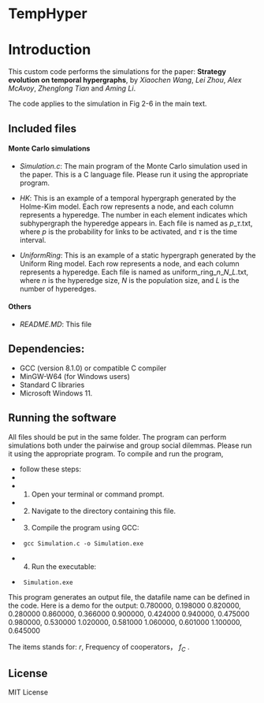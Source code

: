 # TempHyper

# Introduction

This custom code performs the simulations for the paper: **Strategy evolution on temporal hypergraphs**, by *Xiaochen Wang*, *Lei Zhou*, *Alex McAvoy*, *Zhenglong Tian* and *Aming Li*. 

The code applies to the simulation in Fig 2-6 in the main text.

## Included files

#### Monte Carlo simulations
- *Simulation.c*: The main program of the Monte Carlo simulation used in the paper. This is a C language file. Please run it using the appropriate program. 
- *HK*: This is an example of a temporal hypergraph generated by the Holme-Kim model. Each row represents a node, and each column represents a hyperedge. The number in each element indicates which subhypergraph the hyperedge appears in. Each file is named as $p$_$\tau$.txt, where $p$ is the probability for links to be activated, and $\tau$ is the time interval.

- *UniformRing*: This is an example of a static hypergraph generated by the Uniform Ring model. Each row represents a node, and each column represents a hyperedge. Each file is named as uniform_ring\_$n$\_$N$\_$L$.txt, where $n$ is the hyperedge size, $N$ is the population size, and $L$ is the number of hyperedges.

#### Others

- *README.MD*: This file 


## Dependencies:

- GCC (version 8.1.0) or compatible C compiler
- MinGW-W64 (for Windows users)
- Standard C libraries 
- Microsoft Windows 11.

## Running the software

All files should be put in the same folder. 
The program can perform simulations both under the pairwise and group social dilemmas. Please run it using the appropriate program. To compile and run the program,
 * follow these steps:
 *
 * 1. Open your terminal or command prompt.
 * 2. Navigate to the directory containing this file.
 * 3. Compile the program using GCC:
 *      gcc Simulation.c -o Simulation.exe
 * 4. Run the executable:
 *      Simulation.exe  


This program generates an output file, the datafile name can be defined in the code. 
Here is a demo for the output:
0.780000, 0.198000
0.820000, 0.280000
0.860000, 0.366000
0.900000, 0.424000
0.940000, 0.475000
0.980000, 0.530000
1.020000, 0.581000
1.060000, 0.601000
1.100000, 0.645000

The items stands for: $r$, Frequency of cooperators， $f_C$ .

## License

MIT License
